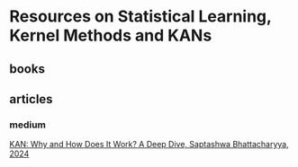 # Resources on Statistical Learning, Kernel Methods and KANs

## books

## articles

### medium

[KAN: Why and How Does It Work? A Deep Dive, Saptashwa Bhattacharyya, 2024](https://towardsdatascience.com/kan-why-and-how-does-it-work-a-deep-dive-1adab4837fa3)
